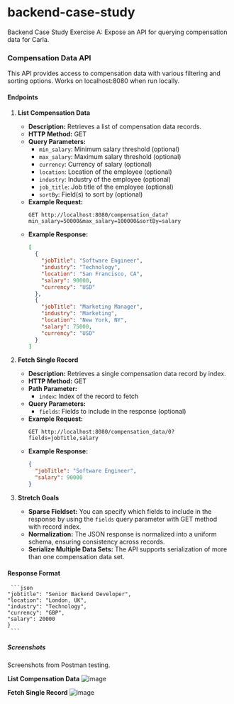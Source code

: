 # backend-case-study
Backend Case Study Exercise A: Expose an API for querying compensation data for Carla. 

### Compensation Data API

This API provides access to compensation data with various filtering and sorting options.
Works on localhost:8080 when run locally.

#### Endpoints

1. **List Compensation Data**
   - **Description:** Retrieves a list of compensation data records.
   - **HTTP Method:** GET
   - **Query Parameters:**
     - `min_salary`: Minimum salary threshold (optional)
     - `max_salary`: Maximum salary threshold (optional)
     - `currency`: Currency of salary (optional)
     - `location`: Location of the employee (optional)
     - `industry`: Industry of the employee (optional)
     - `job_title`: Job title of the employee (optional)
     - `sortBy`: Field(s) to sort by (optional)
   - **Example Request:**
     ```
     GET http://localhost:8080/compensation_data?min_salary=50000&max_salary=100000&sortBy=salary
     ```
   - **Example Response:**
     ```json
     [
       {
         "jobTitle": "Software Engineer",
         "industry": "Technology",
         "location": "San Francisco, CA",
         "salary": 90000,
         "currency": "USD"
       },
       {
         "jobTitle": "Marketing Manager",
         "industry": "Marketing",
         "location": "New York, NY",
         "salary": 75000,
         "currency": "USD"
       }
     ]
     ```

2. **Fetch Single Record**
   - **Description:** Retrieves a single compensation data record by index.
   - **HTTP Method:** GET
   - **Path Parameter:**
     - `index`: Index of the record to fetch
   - **Query Parameters:**
     - `fields`: Fields to include in the response (optional)
   - **Example Request:**
     ```
     GET http://localhost:8080/compensation_data/0?fields=jobTitle,salary
     ```
   - **Example Response:**
     ```json
     {
       "jobTitle": "Software Engineer",
       "salary": 90000
     }
     ```

3. **Stretch Goals**
   - **Sparse Fieldset:** You can specify which fields to include in the response by using the `fields` query parameter with GET method with record index.
   - **Normalization:** The JSON response is normalized into a uniform schema, ensuring consistency across records.
   - **Serialize Multiple Data Sets:** The API supports serialization of more than one compensation data set.

#### Response Format
     ```json
    "jobtitle": "Senior Backend Developer",
    "location": "London, UK",
    "industry": "Technology",
    "currency": "GBP",
    "salary": 20000
    }
     ```
##### Screenshots

Screenshots from Postman testing.

**List Compensation Data**
![image](https://github.com/cemrecodes/backend-case-study/assets/83655146/7941255b-b85a-4d5f-8eff-5859f33e12da)

**Fetch Single Record**
![image](https://github.com/cemrecodes/backend-case-study/assets/83655146/79fd9ce3-595f-45b3-a5ea-78fd4984eecb)



